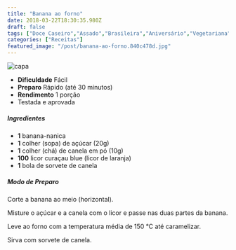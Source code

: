 ```yaml
---
title: "Banana ao forno"
date: 2018-03-22T18:30:35.980Z
draft: false
tags: ["Doce Caseiro","Assado","Brasileira","Aniversário","Vegetariana"]
categories: ["Receitas"]
featured_image: "/post/banana-ao-forno.840c478d.jpg"
---
```


![capa](/post/banana-ao-forno.840c478d.jpg)

*   **Dificuldade** Fácil
*   **Preparo** Rápido (até 30 minutos)
*   **Rendimento** 1 porção
*   Testada e aprovada
    

##### Ingredientes

*   **1** banana-nanica
*   **1** colher (sopa) de açúcar (20g)
*   **1** colher (chá) de canela em pó (10g)
*   **100** licor curaçau blue (licor de laranja)
*   **1** bola de sorvete de canela

##### Modo de Preparo

Corte a banana ao meio (horizontal).

Misture o açúcar e a canela com o licor e passe nas duas partes da banana.

Leve ao forno com a temperatura média de 150 °C até caramelizar.

Sirva com sorvete de canela.
